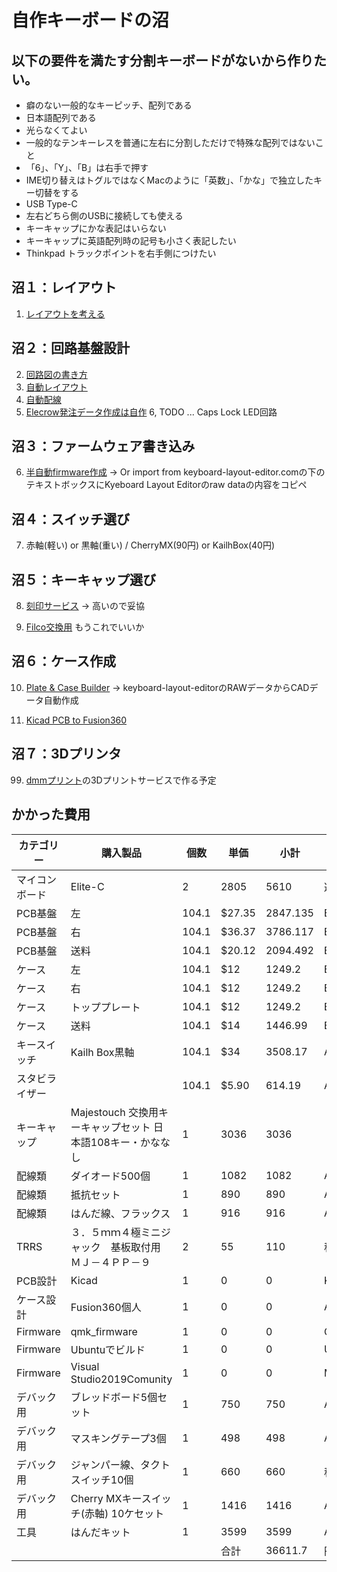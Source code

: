 # 自作キーボードの沼

## 以下の要件を満たす分割キーボードがないから作りたい。

* 癖のない一般的なキーピッチ、配列である
* 日本語配列である
* 光らなくてよい
* 一般的なテンキーレスを普通に左右に分割しただけで特殊な配列ではないこと
* 「6」、「Y」、「B」は右手で押す
* IME切り替えはトグルではなくMacのように「英数」、「かな」で独立したキー切替をする
* USB Type-C
* 左右どちら側のUSBに接続しても使える
* キーキャップにかな表記はいらない
* キーキャップに英語配列時の記号も小さく表記したい
* Thinkpad トラックポイントを右手側につけたい

## 沼１：レイアウト
1. [レイアウトを考える](http://www.keyboard-layout-editor.com/)

## 沼２：回路基盤設計
2. [回路図の書き方](https://www.youtube.com/watch?v=dNfaLM5PUVM&list=PLKe0_8RR2yrSu2fZAs2D8_bfYQ3JGBO-w)
3. [自動レイアウト](https://github.com/yskoht/keyboard-layouter)
4. [自動配線](https://freerouting.mihosoft.eu/)
5. [Elecrow発注データ作成は自作](https://github.com/kirin123kirin/keyboard/blob/main/pcb/basic_L/garbar.py)
6, TODO ... Caps Lock LED回路

## 沼３：ファームウェア書き込み
6. [半自動firmware作成](https://kbfirmware.com/)
   -> Or import from keyboard-layout-editor.comの下のテキストボックスにKyeboard Layout Editorのraw dataの内容をコピペ

## 沼４：スイッチ選び
7. 赤軸(軽い) or 黒軸(重い) / CherryMX(90円) or KailhBox(40円)

## 沼５：キーキャップ選び
8. [刻印サービス](https://yushakobo.jp/keycap-laser-marking/)
  -> 高いので妥協

9. [Filco交換用](https://www.diatec.co.jp/shop/det.php?prod_c=3716) もうこれでいいか


## 沼６：ケース作成
10. [Plate & Case Builder](http://builder.swillkb.com/)
  -> keyboard-layout-editorのRAWデータからCADデータ自動作成

11. [Kicad PCB to Fusion360](https://garchiving.com/output-3d-model-with-kicad/)

## 沼７：3Dプリンタ
99. [dmmプリント](https://make.dmm.com/print/)の3Dプリントサービスで作る予定


## かかった費用

| カテゴリー     	| 購入製品                                                      	| 個数  	| 単価    	| 小計     	| 購入店                	|
|----------------	|---------------------------------------------------------------	|-------	|---------	|----------	|-----------------------	|
| マイコンボード 	| Elite-C                                                       	| 2     	| 2805    	| 5610     	| 遊舎工房              	|
| PCB基盤        	| 左                                                            	| 104.1 	| $27.35  	| 2847.135 	| ElecrowPCB            	|
| PCB基盤        	| 右                                                            	| 104.1 	| $36.37  	| 3786.117 	| ElecrowPCB            	|
| PCB基盤        	| 送料                                                          	| 104.1 	| $20.12  	| 2094.492 	| ElecrowPCB            	|
| ケース         	| 左                                                            	| 104.1 	| $12     	| 1249.2   	| Elecrow3DPrintService 	|
| ケース         	| 右                                                            	| 104.1 	| $12     	| 1249.2   	| Elecrow3DPrintService 	|
| ケース         	| トッププレート                                                	| 104.1 	| $12     	| 1249.2   	| Elecrow3DPrintService 	|
| ケース         	| 送料                                                          	| 104.1 	| $14     	| 1446.99  	| Elecrow3DPrintService 	|
| キースイッチ   	| Kailh Box黒軸                                                 	| 104.1 	| $34     	| 3508.17  	| Aliexpress            	|
| スタビライザー 	| 　                                                            	| 104.1 	| $5.90   	| 614.19   	| Aliexpress            	|
| キーキャップ   	| Majestouch   交換用キーキャップセット 日本語108キー・かななし 	| 1     	| 3036    	| 3036     	| 　                    	|
| 配線類         	| ダイオード500個                                               	| 1     	| 1082    	| 1082     	| Amazon                	|
| 配線類         	| 抵抗セット                                                    	| 1     	| 890     	| 890      	| Amazon                	|
| 配線類         	| はんだ線、フラックス                                          	| 1     	| 916     	| 916      	| Amazon                	|
| TRRS           	| ３．５ｍｍ４極ミニジャック　基板取付用　ＭＪ－４ＰＰ－９      	| 2     	| 55      	| 110      	| 秋月通商              	|
| PCB設計        	| Kicad                                                         	| 1     	| 0       	| 0        	| Kicad OSS             	|
| ケース設計     	| Fusion360個人                                                 	| 1     	| 0       	| 0        	| Adobe                 	|
| Firmware       	| qmk_firmware                                                  	| 1     	| 0       	| 0        	| Github                	|
| Firmware       	| Ubuntuでビルド                                                	| 1     	| 0       	| 0        	| Ubuntu                	|
| Firmware       	| Visual   Studio2019Comunity                                   	| 1     	| 0       	| 0        	| MicroSoft             	|
| デバック用     	| ブレッドボード5個セット                                       	| 1     	| 750     	| 750      	| Amazon                	|
| デバック用     	| マスキングテープ3個                                           	| 1     	| 498     	| 498      	| Amazon                	|
| デバック用     	| ジャンパー線、タクトスイッチ10個                              	| 1     	| 660     	| 660      	| 秋月通商              	|
| デバック用     	| Cherry MXキースイッチ(赤軸)   10ケセット                      	| 1     	| 1416    	| 1416     	| Amazon                	|
| 工具           	| はんだキット                                                  	| 1     	| 3599    	| 3599     	| Amazon                	|
|                	|                                                               	|       	| 合計    	| 36611.7  	| 円                    	|